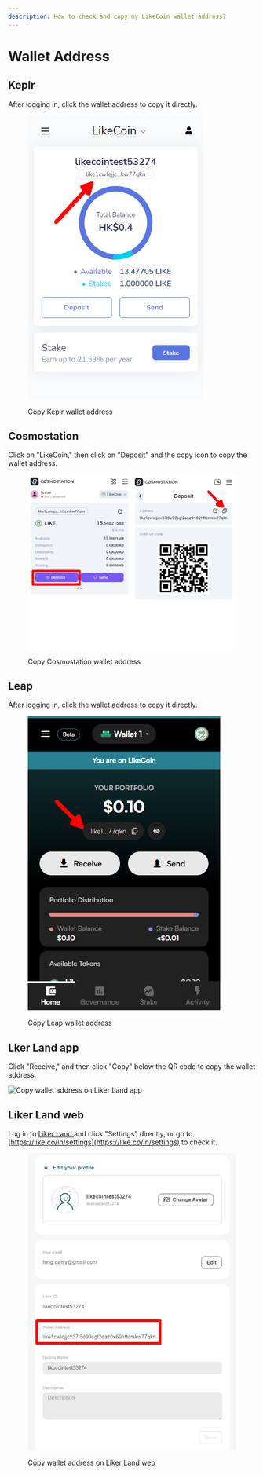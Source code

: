 ```yaml
---
description: How to check and copy my LikeCoin wallet address?
---
```


# Wallet Address

## Keplr

After logging in, click the wallet address to copy it directly.

<figure><img src="../../.gitbook/assets/Keplr wallet address.png" alt=""><figcaption><p>Copy Keplr wallet address</p></figcaption></figure>

## Cosmostation

Click on "LikeCoin," then click on "Deposit" and the copy icon to copy the wallet address.

<figure><img src="../../.gitbook/assets/Comostation wallet address.png" alt=""><figcaption><p>Copy Cosmostation wallet address</p></figcaption></figure>

## Leap

After logging in, click the wallet address to copy it directly.

<figure><img src="../../.gitbook/assets/Leap wallet address.png" alt=""><figcaption><p>Copy Leap wallet address</p></figcaption></figure>

## Lker Land app

Click "Receive," and then click "Copy" below the QR code to copy the wallet address.

![Copy wallet address on Liker Land app](<../../.gitbook/assets/wallet address liker land app en.png>)

## Liker Land web

Log in to [Liker Land ](https://liker.land/)and click "Settings" directly, or go to [https://like.co/in/settings](https://like.co/in/settings) to check it.

<figure><img src="../../.gitbook/assets/Wallet Address Liker Land-en.png" alt=""><figcaption><p>Copy wallet address on Liker Land web</p></figcaption></figure>
